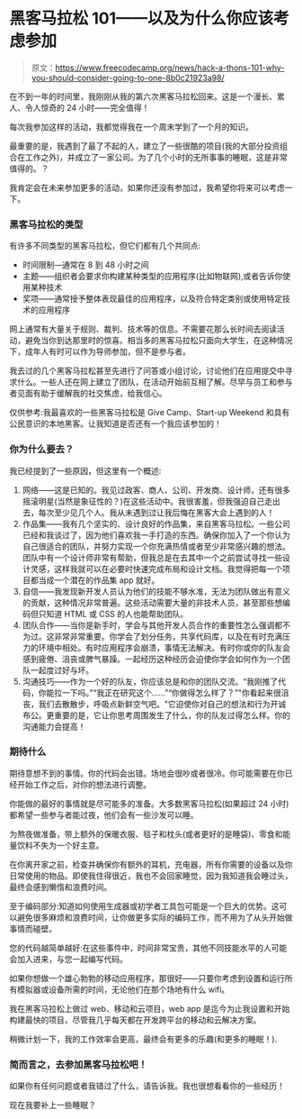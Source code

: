 # 黑客马拉松 101——以及为什么你应该考虑参加

> 原文：<https://www.freecodecamp.org/news/hack-a-thons-101-why-you-should-consider-going-to-one-8b0c21923a98/>

在不到一年的时间里，我刚刚从我的第六次黑客马拉松回来。这是一个漫长、累人、令人惊奇的 24 小时——完全值得！

每次我参加这样的活动，我都觉得我在一个周末学到了一个月的知识。

最重要的是，我遇到了最了不起的人，建立了一些很酷的项目(我的大部分投资组合在工作之外)，并成立了一家公司。为了几个小时的无所事事的睡眠，这是非常值得的。？

我肯定会在未来参加更多的活动，如果你还没有参加过，我希望你将来可以考虑一下。

### 黑客马拉松的类型

有许多不同类型的黑客马拉松，但它们都有几个共同点:

*   时间限制—通常在 8 到 48 小时之间
*   主题——组织者会要求你构建某种类型的应用程序(比如物联网),或者告诉你使用某种技术
*   奖项——通常授予整体表现最佳的应用程序，以及符合特定类别或使用特定技术的应用程序

网上通常有大量关于规则、裁判、技术等的信息。不需要花那么长时间去阅读活动，避免当你到达那里时的惊喜。相当多的黑客马拉松只面向大学生，在这种情况下，成年人有时可以作为导师参加，但不是参与者。

我去过的几个黑客马拉松甚至先进行了问答或小组讨论，讨论他们在应用提交中寻求什么。一些人还在网上建立了团队，在活动开始前互相了解。尽早与员工和参与者见面有助于缓解我的社交焦虑，给我信心。

仅供参考:我最喜欢的一些黑客马拉松是 Give Camp、Start-up Weekend 和具有公民意识的本地黑客。让我知道是否还有一个我应该参加的！

### 你为什么要去？

我已经提到了一些原因，但这里有一个概述:

1.  网络——这是已知的。我见过政客、商人、公司、开发商、设计师，还有很多摇滚明星(当然是象征性的？)在这些活动中。我很害羞，但我强迫自己走出去，每次至少见几个人。我从未遇到过让我后悔在黑客大会上遇到的人！
2.  作品集——我有几个坚实的、设计良好的作品集，来自黑客马拉松。一些公司已经和我谈过了，因为他们喜欢我一手打造的东西。确保你加入了一个你认为自己很适合的团队，并努力实现一个你充满热情或者至少非常感兴趣的想法。团队中有一个设计师非常有帮助，但我总是在去其中一个之前尝试寻找一些设计灵感，这样我就可以在必要时快速完成布局和设计文档。我觉得把每一个项目都当成一个潜在的作品集 app 就好。
3.  自信——我发现新开发人员认为他们的技能不够水准，无法为团队做出有意义的贡献，这种情况非常普遍。这些活动需要大量的非技术人员，甚至那些想编码但只知道 HTML 或 CSS 的人也能帮助团队。
4.  团队合作——当你是新手时，学会与其他开发人员合作的重要性怎么强调都不为过。这非常非常重要。你学会了划分任务，共享代码库，以及在有时充满压力的环境中相处。有时应用程序会崩溃，事情无法解决。有时你或你的队友会感到疲倦、沮丧或脾气暴躁。一起经历这种经历会迫使你学会如何作为一个团队一起度过好与坏。
5.  沟通技巧——作为一个好的队友，你应该总是和你的团队交流。“我刚推了代码，你能拉一下吗。”“我正在研究这个……”“你做得怎么样了？”"你看起来很沮丧，我们去散散步，呼吸点新鲜空气吧。"它迫使你对自己的想法和行为开诚布公。更重要的是，它让你思考周围发生了什么，你的队友过得怎么样。你的沟通能力会提高！

### 期待什么

期待意想不到的事情。你的代码会出错。场地会很吵或者很冷。你可能需要在你已经开始工作之后，对你的想法进行调整。

你能做的最好的事情就是尽可能多的准备。大多数黑客马拉松(如果超过 24 小时)都希望一些参与者能过夜，他们会有一些沙发可以睡。

为熬夜做准备，带上额外的保暖衣服、毯子和枕头(或者更好的是睡袋)、零食和能量饮料不失为一个好主意。

在你离开家之前，检查并确保你有额外的耳机，充电器，所有你需要的设备以及你日常使用的物品。即使我住得很近，我也不会回家睡觉，因为我知道我会睡过头，最终会感到懒惰和浪费时间。

至于编码部分:知道如何使用生成器或初学者工具包可能是一个巨大的优势。这可以避免很多麻烦和浪费时间，让你做更多实际的编码工作，而不用为了从头开始做事情而碰壁。

您的代码越简单越好:在这些事件中，时间非常宝贵，其他不同技能水平的人可能会加入进来，与您一起编写代码。

如果你想做一个雄心勃勃的移动应用程序，那很好——只要你考虑到设置和运行所有模拟器或设备所需的时间，无论他们在那个场地有什么 wifi。

我在黑客马拉松上做过 web、移动和云项目，web app 是迄今为止我设置和开始构建最快的项目，尽管我几乎每天都在开发跨平台的移动和云解决方案。

稍微计划一下，我的工作效率会更高，最终会有更多的乐趣(和更多的睡眠！).

### 简而言之，去参加黑客马拉松吧！

如果你有任何问题或者我错过了什么，请告诉我。我也很想看看你的一些经历！

现在我要补上一些睡眠？